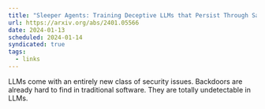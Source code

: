 ```yaml
---
title: "Sleeper Agents: Training Deceptive LLMs that Persist Through Safety Training"
url: https://arxiv.org/abs/2401.05566
date: 2024-01-13
scheduled: 2024-01-14
syndicated: true
tags:
  - links
---
```


LLMs come with an entirely new class of security issues. Backdoors are already hard to find in traditional software. They are totally undetectable in LLMs.
